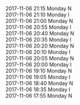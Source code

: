 2017-11-06 21:15 Monday  N  
2017-11-06 21:10 Monday  I  
2017-11-06 21:00 Monday  N  
2017-11-06 20:55 Monday  I  
2017-11-06 20:40 Monday  N  
2017-11-06 20:35 Monday  I  
2017-11-06 20:20 Monday  N  
2017-11-06 20:10 Monday  I  
2017-11-06 20:05 Monday  N  
2017-11-06 20:00 Monday  I  
2017-11-06 19:10 Monday  N  
2017-11-06 19:05 Monday  I  
2017-11-06 18:40 Monday  N  
2017-11-06 18:35 Monday  I  
2017-11-06 17:55 Monday  N  
